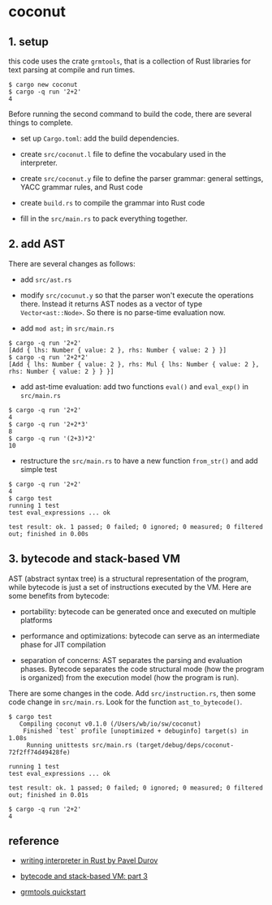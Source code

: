 # coconut

## 1. setup

this code uses the crate ```grmtools```, that is a collection of Rust libraries for text parsing at compile and run times.

```
$ cargo new coconut
$ cargo -q run '2+2'
4
```

Before running the second command to build the code, there are several things to complete.

* set up ```Cargo.toml```: add the build dependencies.

* create ```src/coconut.l``` file to define the vocabulary used in the interpreter.

* create ```src/coconut.y``` file to define the parser grammar: general settings, YACC grammar rules, and Rust code

* create ```build.rs``` to compile the grammar into Rust code

* fill in the ```src/main.rs``` to pack everything together.

## 2. add AST

There are several changes as follows:

* add ```src/ast.rs```

* modify ```src/cocunut.y``` so that the parser won't execute the operations there. Instead it returns AST nodes as a vector of type ```Vector<ast::Node>```. So there is no parse-time evaluation now.

* add ```mod ast;``` in ```src/main.rs```

```
$ cargo -q run '2+2'
[Add { lhs: Number { value: 2 }, rhs: Number { value: 2 } }]
$ cargo -q run '2+2*2'
[Add { lhs: Number { value: 2 }, rhs: Mul { lhs: Number { value: 2 }, rhs: Number { value: 2 } } }]
```

* add ast-time evaluation: add two functions ```eval()``` and ```eval_exp()``` in ```src/main.rs```

```
$ cargo -q run '2+2'
4
$ cargo -q run '2+2*3' 
8
$ cargo -q run '(2+3)*2'
10
```

* restructure the ```src/main.rs``` to have a new function ```from_str()``` and add simple test

```
$ cargo -q run '2+2'
4
$ cargo test
running 1 test
test eval_expressions ... ok

test result: ok. 1 passed; 0 failed; 0 ignored; 0 measured; 0 filtered out; finished in 0.00s
```

## 3. bytecode and stack-based VM

AST (abstract syntax tree) is a structural representation of the program, while bytecode is just a set of instructions executed by the VM. Here are some benefits from bytecode:

* portability: bytecode can be generated once and executed on multiple platforms

* performance and optimizations: bytecode can serve as an intermediate phase for JIT compilation

* separation of concerns: AST separates the parsing and evaluation phases. Bytecode separates the code structural mode (how the program is organized) from the execution model (how the program is run).

There are some changes in the code. Add ```src/instruction.rs```, then some code change in ```src/main.rs```. Look for the function ```ast_to_bytecode()```.

```
$ cargo test
   Compiling coconut v0.1.0 (/Users/wb/io/sw/coconut)
    Finished `test` profile [unoptimized + debuginfo] target(s) in 1.08s
     Running unittests src/main.rs (target/debug/deps/coconut-72f2ff74d49428fe)

running 1 test
test eval_expressions ... ok

test result: ok. 1 passed; 0 failed; 0 ignored; 0 measured; 0 filtered out; finished in 0.01s

$ cargo -q run '2+2'
4
```

## reference

* [writing interpreter in Rust by Pavel Durov](https://p3ld3v.medium.com/writing-interpreter-in-rust-using-grmtools-7a6a0458b99f)

* [bytecode and stack-based VM: part 3](https://betterprogramming.pub/writing-an-interpreter-in-rust-bytecode-and-stack-based-vm-part-3-943af4acf9e0)

* [grmtools quickstart](https://softdevteam.github.io/grmtools/master/book/quickstart.html)

